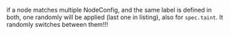 if a node matches multiple NodeConfig, and the same label is defined in both, one randomly will be applied (last one in listing), also for `spec.taint`. It randomly switches between them!!!
